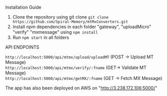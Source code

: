 Installation Guide

1. Clone the repository using git clone 
```git clone https://github.com/Spiral-Memory/mtMxConverters.git```
2. Install npm dependencies in each folder "gateway", "uploadMicro" "verify" "mxmessage" using 
```npm install ```
3. Run ```npm start``` in all folders

API ENDPOINTS 

```http://localhost:5000/api/mtmx/upload/uploadMT``` (POST -> Upload MT Message)<br>
```http://localhost:5000/api/mtmx/verify/:fname``` (GET-> Validate MT Message)<br>
```http://localhost:5000/api/mtmx/getMX/:fname``` (GET -> Fetch MX Message)


The app has also been deployed on AWS on "http://3.238.172.106:5000/"
